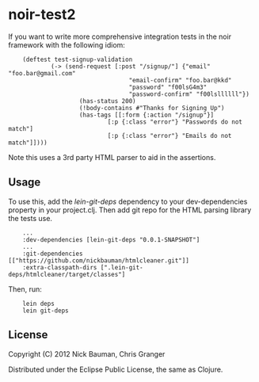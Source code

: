 # noir-test2

If you want to write more comprehensive integration tests in the noir framework with the following idiom:

        (deftest test-signup-validation
                (-> (send-request [:post "/signup/"] {"email" "foo.bar@gmail.com" 
                                      "email-confirm" "foo.bar@kkd"
                                      "password" "f00lsG4m3" 
                                      "password-confirm" "f00lsllllll"})
                        (has-status 200)
                        (!body-contains #"Thanks for Signing Up")
                        (has-tags [[:form {:action "/signup"}]
                                [:p {:class "error"} "Passwords do not match"]
                                [:p {:class "error"} "Emails do not match"]])))

Note this uses a 3rd party HTML parser to aid in the assertions.

## Usage

To use this, add the *lein-git-deps* dependency to your dev-dependencies property in your project.clj. Then add git repo for the HTML parsing library the tests use.

        ...
        :dev-dependencies [lein-git-deps "0.0.1-SNAPSHOT"]
        ...
        :git-dependencies [["https://github.com/nickbauman/htmlcleaner.git"]]
        :extra-classpath-dirs [".lein-git-deps/htmlcleaner/target/classes"]

Then, run:

        lein deps
        lein git-deps

## License

Copyright (C) 2012 Nick Bauman, Chris Granger

Distributed under the Eclipse Public License, the same as Clojure.

